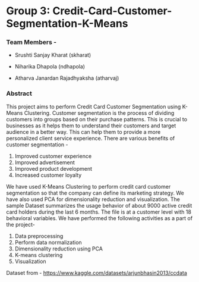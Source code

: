 # Group 3:  Credit-Card-Customer-Segmentation-K-Means

### Team Members -

- Srushti Sanjay Kharat (skharat)

- Niharika Dhapola (ndhapola)

- Atharva Janardan Rajadhyaksha (atharvaj)


### Abstract

This project aims to perform Credit Card Customer Segmentation using K-Means Clustering. Customer segmentation is the process of dividing customers into groups based on their purchase patterns.  This is crucial to businesses as it helps them to understand their customers and target audience in a better way. This can help them to provide a more personalized client service experience.
There are various benefits of customer segmentation - 
1) Improved customer experience
2) Improved advertisement
3) Improved product development
4) Increased customer loyalty


We have used  K-Means Clustering to perform credit card customer segmentation so that the company can define its marketing strategy. We have also used PCA for dimensionality reduction and visualization. The sample Dataset summarizes the usage behavior of about 9000 active credit card holders during the last 6 months. 
The file is at a customer level with 18 behavioral variables.
We have performed the following activities as a part of the project-
1) Data preprocessing 
2) Perform data normalization
3) Dimensionality reduction using PCA
4) K-means clustering
5) Visualization 


Dataset from - https://www.kaggle.com/datasets/arjunbhasin2013/ccdata 
